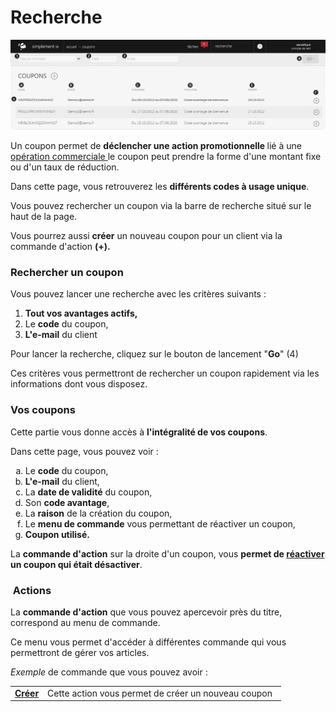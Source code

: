 # Recherche


![index-screenshotfionajoupilancom20150812092006](images/index-screenshotfionajoupilancom20150812092006.png)


<p>Un coupon permet de <strong>d&eacute;clencher une action promotionnelle </strong>li&eacute;&nbsp;&agrave; une <a href="/fr-fr/office/gestion-commerciale/commercial/Operationcommerciale/">op&eacute;ration commerciale </a>le coupon peut prendre la forme d'une montant fixe ou d'un taux de r&eacute;duction.</p>
<p>Dans cette page, vous retrouverez les <strong>diff&eacute;rents codes &agrave; usage unique</strong>.</p>
<p>Vous pouvez rechercher un coupon via la barre de recherche situ&eacute; sur le haut de la page.</p>
<p>Vous pourrez aussi <strong>cr&eacute;er</strong> un nouveau coupon pour un client via la commande d'action <strong>(+).</strong></p>
<h3>Rechercher un coupon</h3>
<p>Vous pouvez lancer une recherche avec les crit&egrave;res suivants :</p>
<ol>
<li><strong>Tout vos avantages actifs,</strong></li>
<li>Le <strong>code</strong> du coupon,</li>
<li><strong>L'e-mail</strong> du client</li>
</ol>
<p>Pour lancer la recherche, cliquez sur le bouton de lancement "<strong>Go</strong>" (4)</p>
<p>Ces crit&egrave;res vous permettront de rechercher un coupon rapidement via les informations dont vous disposez.</p>
<h3>Vos coupons</h3>
<p>Cette partie vous donne acc&egrave;s &agrave; <strong>l'int&eacute;gralit&eacute; de vos coupons</strong>.</p>
<p>Dans cette page, vous pouvez voir :</p>
<ol type="a">
<li>Le <strong>code</strong> du coupon,</li>
<li><strong>L'e-mail</strong> du client,</li>
<li>La <strong>date de validit&eacute;</strong> du coupon,</li>
<li>Son <strong>code avantage</strong>,</li>
<li>La <strong>raison</strong> de la cr&eacute;ation du coupon,</li>
<li>Le <strong>menu de commande</strong> vous permettant de r&eacute;activer un coupon,</li>
<li><strong>Coupon utilis&eacute;.</strong></li>
</ol>
<p>La <strong>commande d'action</strong> sur la droite d'un coupon, vous <strong>permet de <a href="/fr-fr/office/gestion-commerciale/commercial/coupons/ReactiverCoupon.html">r&eacute;activer </a>un coupon qui &eacute;tait d&eacute;sactiver</strong>.</p>
<h3>&nbsp;Actions</h3>
<p>La&nbsp;<strong>commande d'action</strong>&nbsp;que vous pouvez apercevoir pr&egrave;s du titre, correspond au menu de commande.</p>
<p>Ce menu vous permet d'acc&eacute;der &agrave; diff&eacute;rentes commande qui vous permettront de g&eacute;rer vos articles.</p>
<p><em>Exemple</em> de commande que vous pouvez avoir :</p>
<table>
<tbody>
<tr>
<td><strong><a href="/fr-fr/office/gestion-commerciale/commercial/coupons/EditCoupon.html">Cr&eacute;er </a></strong></td>
<td>Cette action vous permet de cr&eacute;er un nouveau coupon&nbsp;&nbsp;</td>
</tr>
</tbody>
</table>

